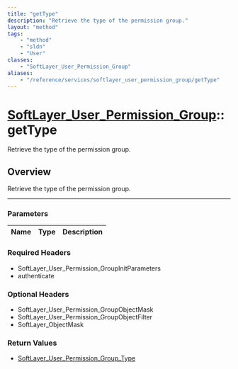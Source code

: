 ```yaml
---
title: "getType"
description: "Retrieve the type of the permission group."
layout: "method"
tags:
    - "method"
    - "sldn"
    - "User"
classes:
    - "SoftLayer_User_Permission_Group"
aliases:
    - "/reference/services/softlayer_user_permission_group/getType"
---
```

# [SoftLayer_User_Permission_Group](/reference/services/SoftLayer_User_Permission_Group)::getType

Retrieve the type of the permission group.


## Overview 
Retrieve the type of the permission group.

-----

### Parameters 
|Name | Type | Description |
| --- | --- | --- |


### Required Headers
* SoftLayer_User_Permission_GroupInitParameters
* authenticate


### Optional Headers
* SoftLayer_User_Permission_GroupObjectMask
* SoftLayer_User_Permission_GroupObjectFilter
* SoftLayer_ObjectMask

### Return Values
* <a href='/reference/datatypes/SoftLayer_User_Permission_Group_Type'>SoftLayer_User_Permission_Group_Type </a>




